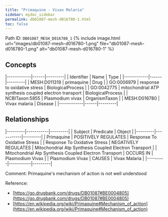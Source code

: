 ```yaml
---
title: "Primaquine - Vivax Malaria"
sidebar: mydoc_sidebar
permalink: db01087-mesh-d016780-1.html
toc: false 
---
```



Path ID: `DB01087_MESH_D016780_1`
{% include image.html url="images/db01087-mesh-d016780-1.png" file="db01087-mesh-d016780-1.png" alt="db01087-mesh-d016780-1" %}

## Concepts

|------------|------|---------|
| Identifier | Name | Type    |
|------------|------|---------|
| MESH:D011319 | primaquine | Drug |
| GO:0006979 | response to oxidative stress | BiologicalProcess |
| GO:0042775 | mitochondrial ATP synthesis coupled electron transport | BiologicalProcess |
| NCBITaxon:5855 | Plasmodium vivax | OrganismTaxon |
| MESH:D016780 | Vivax malaria | Disease |
|------------|------|---------|

## Relationships

|---------|-----------|---------|
| Subject | Predicate | Object  |
|---------|-----------|---------|
| Primaquine | POSITIVELY REGULATES | Response To Oxidative Stress |
| Response To Oxidative Stress | NEGATIVELY REGULATES | Mitochondrial Atp Synthesis Coupled Electron Transport |
| Mitochondrial Atp Synthesis Coupled Electron Transport | OCCURS IN | Plasmodium Vivax |
| Plasmodium Vivax | CAUSES | Vivax Malaria |
|---------|-----------|---------|

Comment: Primaquine's mechanism of action is not well understood

Reference: 
  - [https://go.drugbank.com/drugs/DB01087#BE0004805](https://go.drugbank.com/drugs/DB01087#BE0004805)
  - [https://en.wikipedia.org/wiki/Primaquine#Mechanism_of_action](https://en.wikipedia.org/wiki/Primaquine#Mechanism_of_action)
